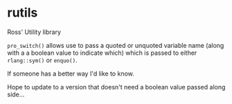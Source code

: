 # rutils

Ross' Utility library


`pro_switch()` allows use to pass a quoted or unquoted variable name (along with a a boolean value to indicate which) which is passed to either `rlang::sym()` or `enquo()`.

If someone has a better way I'd like to know. 

Hope to update to a version that doesn't need a boolean value passed along side...
